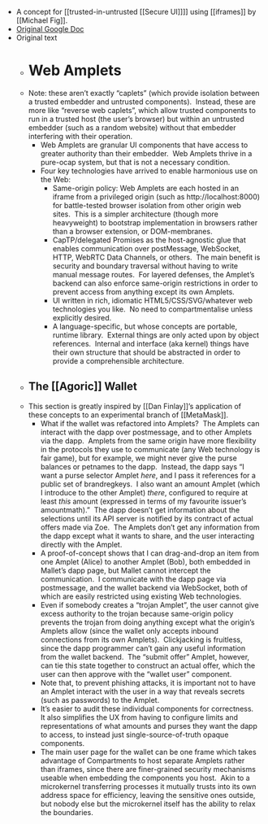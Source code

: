 - A concept for [[trusted-in-untrusted [[Secure UI]]]] using [[iframes]] by [[Michael Fig]].
- [Original Google Doc](https://docs.google.com/document/d/17zKtAyOpwCBDQDIyzLIUxUUENTA7lU753suyP_onefU/edit)
- Original text
    - # Web Amplets
    - Note: these aren’t exactly “caplets” (which provide isolation between a trusted embedder and untrusted components).  Instead, these are more like “reverse web caplets”, which allow trusted components to run in a trusted host (the user’s browser) but within an untrusted embedder (such as a random website) without that embedder interfering with their operation.
        - Web Amplets are granular UI components that have access to greater authority than their embedder.  Web Amplets thrive in a pure-ocap system, but that is not a necessary condition.
        - Four key technologies have arrived to enable harmonious use on the Web:
            - Same-origin policy: Web Amplets are each hosted in an iframe from a privileged origin (such as http://localhost:8000) for battle-tested browser isolation from other origin web sites.  This is a simpler architecture (though more heavyweight) to bootstrap implementation in browsers rather than a browser extension, or DOM-membranes.
            - CapTP/delegated Promises as the host-agnostic glue that enables communication over postMessage, WebSocket, HTTP, WebRTC Data Channels, or others.  The main benefit is security and boundary traversal without having to write manual message routes.  For layered defenses, the Amplet’s backend can also enforce same-origin restrictions in order to prevent access from anything except its own Amplets.
            - UI written in rich, idiomatic HTML5/CSS/SVG/whatever web technologies you like.  No need to compartmentalise unless explicitly desired.
            - A language-specific, but whose concepts are portable, runtime library.  External things are only acted upon by object references.  Internal and interface (aka kernel) things have their own structure that should be abstracted in order to provide a comprehensible architecture.
    - ## The [[Agoric]] Wallet
    - This section is greatly inspired by [[Dan Finlay]]’s application of these concepts to an experimental branch of [[MetaMask]].
        - What if the wallet was refactored into Amplets?  The Amplets can interact with the dapp over postmessage, and to other Amplets via the dapp.  Amplets from the same origin have more flexibility in the protocols they use to communicate (any Web technology is fair game), but for example, we might never give the purse balances or petnames to the dapp.  Instead, the dapp says “I want a purse selector Amplet *here*, and I pass it references for a public set of brandregkeys.  I also want an amount Amplet (which I introduce to the other Amplet) *there*, configured to require at least *this* amount (expressed in terms of my favourite issuer’s amountmath).”  The dapp doesn’t get information about the selections until its API server is notified by its contract of actual offers made via Zoe.  The Amplets don’t get any information from the dapp except what it wants to share, and the user interacting directly with the Amplet.
        - A proof-of-concept shows that I can drag-and-drop an item from one Amplet (Alice) to another Amplet (Bob), both embedded in Mallet’s dapp page, but Mallet cannot intercept the communication.  I communicate with the dapp page via postmessage, and the wallet backend via WebSocket, both of which are easily restricted using existing Web technologies.
        - Even if somebody creates a “trojan Amplet”, the user cannot give excess authority to the trojan because same-origin policy prevents the trojan from doing anything except what the origin’s Amplets allow (since the wallet only accepts inbound connections from its own Amplets).  Clickjacking is fruitless, since the dapp programmer can’t gain any useful information from the wallet backend.  The “submit offer” Amplet, however, can tie this state together to construct an actual offer, which the user can then approve with the “wallet user” component.
        - Note that, to prevent phishing attacks, it is important not to have an Amplet interact with the user in a way that reveals secrets (such as passwords) to the Amplet.
        - It’s easier to audit these individual components for correctness.  It also simplifies the UX from having to configure limits and representations of what amounts and purses they want the dapp to access, to instead just single-source-of-truth opaque components.
        - The main user page for the wallet can be one frame which takes advantage of Compartments to host separate Amplets rather than iframes, since there are finer-grained security mechanisms useable when embedding the components you host.  Akin to a microkernel transferring processes it mutually trusts into its own address space for efficiency, leaving the sensitive ones outside, but nobody else but the microkernel itself has the ability to relax the boundaries.
